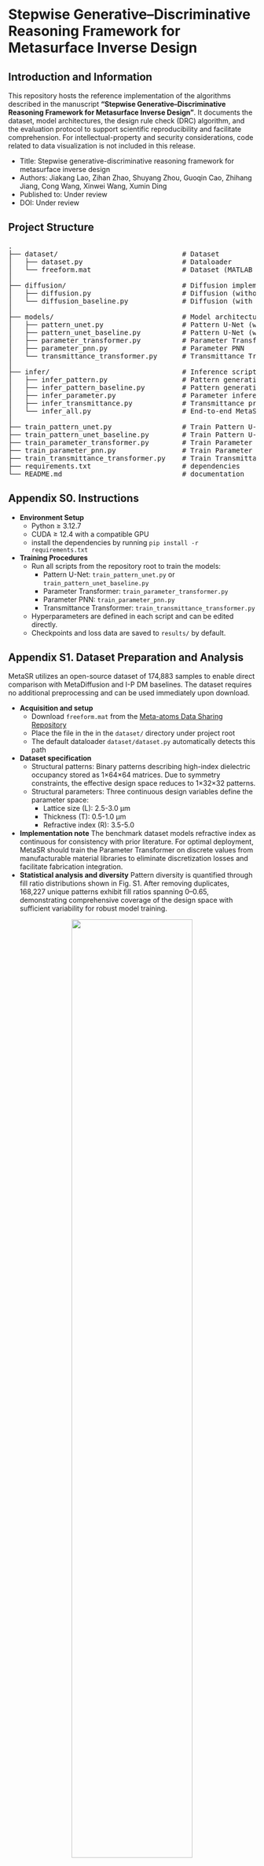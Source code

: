 # Stepwise Generative–Discriminative Reasoning Framework for Metasurface Inverse Design

## Introduction and Information

This repository hosts the reference implementation of the algorithms described in the manuscript **“Stepwise Generative–Discriminative Reasoning Framework for Metasurface Inverse Design”**. It documents the dataset, model architectures, the design rule check (DRC) algorithm, and the evaluation protocol to support scientific reproducibility and facilitate comprehension. For intellectual-property and security considerations, code related to data visualization is not included in this release.
- Title: Stepwise generative-discriminative reasoning framework for metasurface inverse design
- Authors: Jiakang Lao, Zihan Zhao, Shuyang Zhou, Guoqin Cao, Zhihang Jiang, Cong Wang, Xinwei Wang, Xumin Ding
- Published to: Under review
- DOI: Under review

## Project Structure

<pre>
.
├── dataset/                              # Dataset
│   ├── dataset.py                        # Dataloader
│   └── freeform.mat                      # Dataset (MATLAB .mat)
│
├── diffusion/                            # Diffusion implementations
│   ├── diffusion.py                      # Diffusion (without parameters)
│   └── diffusion_baseline.py             # Diffusion (with parameters)
│
├── models/                               # Model architectures
│   ├── pattern_unet.py                   # Pattern U-Net (without parameters)
│   ├── pattern_unet_baseline.py          # Pattern U-Net (with parameters)
│   ├── parameter_transformer.py          # Parameter Transformer
│   ├── parameter_pnn.py                  # Parameter PNN
│   └── transmittance_transformer.py      # Transmittance Transformer
│
├── infer/                                # Inference scripts
│   ├── infer_pattern.py                  # Pattern generation (without parameters)
│   ├── infer_pattern_baseline.py         # Pattern generation (with parameters)
│   ├── infer_parameter.py                # Parameter inference
│   ├── infer_transmittance.py            # Transmittance prediction
│   └── infer_all.py                      # End-to-end MetaSR pipeline
│
├── train_pattern_unet.py                 # Train Pattern U-Net (without parameters)
├── train_pattern_unet_baseline.py        # Train Pattern U-Net (with parameters)
├── train_parameter_transformer.py        # Train Parameter Transformer
├── train_parameter_pnn.py                # Train Parameter PNN
├── train_transmittance_transformer.py    # Train Transmittance Transformer
├── requirements.txt                      # dependencies
└── README.md                             # documentation
</pre>


## Appendix S0. Instructions

- **Environment Setup**
  - Python ≥ 3.12.7
  - CUDA ≥ 12.4 with a compatible GPU
  - install the dependencies by running `pip install -r requirements.txt`
- **Training Procedures**
  - Run all scripts from the repository root to train the models:
    - Pattern U-Net: `train_pattern_unet.py` or `train_pattern_unet_baseline.py`
    - Parameter Transformer: `train_parameter_transformer.py`
    - Parameter PNN: `train_parameter_pnn.py`
    - Transmittance Transformer: `train_transmittance_transformer.py`
  - Hyperparameters are defined in each script and can be edited directly.
  - Checkpoints and loss data are saved to `results/` by default.

## Appendix S1. Dataset Preparation and Analysis

MetaSR utilizes an open-source dataset of 174,883 samples to enable direct comparison with MetaDiffusion and I-P DM baselines. The dataset requires no additional preprocessing and can be used immediately upon download.

- **Acquisition and setup**
  - Download `freeform.mat` from the [Meta-atoms Data Sharing Repository](https://github.com/SensongAn/Meta-atoms-data-sharing)
  - Place the file in the in the `dataset/` directory under project root
  - The default dataloader `dataset/dataset.py` automatically detects this path
- **Dataset specification**
  - Structural patterns: Binary patterns describing high-index dielectric occupancy stored as 1×64×64 matrices. Due to symmetry constraints, the effective design space reduces to 1×32×32 patterns.
  - Structural parameters: Three continuous design variables define the parameter space:
     - Lattice size (L): 2.5-3.0 μm
     - Thickness (T): 0.5-1.0 μm
     - Refractive index (R): 3.5-5.0
- **Implementation note**
  The benchmark dataset models refractive index as continuous for consistency with prior literature. For optimal deployment, MetaSR should train the Parameter Transformer on discrete values from manufacturable material libraries to eliminate discretization losses and facilitate fabrication integration.
- **Statistical analysis and diversity**
  Pattern diversity is quantified through fill ratio distributions shown in Fig. S1. After removing duplicates, 168,227 unique patterns exhibit fill ratios spanning 0–0.65, demonstrating comprehensive coverage of the design space with sufficient variability for robust model training.

<div align="center">
    <img src="README/Fig S1.png" width="70%" alt="" style="display: block; margin: 0 auto;">
</div>
<p align="center">
    <strong>Fig. S1.</strong> Distribution of pattern fill ratios of dataset.
</p>

## Appendix S2. Convergence Proof of Diffusion Models

We provide a concise SDE-based argument for DDPM convergence, matching the main-text notation and connecting the practical denoising loss to a theoretical KL bound.

- **Overview**
  - The discrete forward process is the Euler–Maruyama discretization of a variance-preserving SDE with schedule $\beta(t)$, which drives any initial distribution to an isotropic Gaussian.
  - The reverse process is the time-reversed SDE. When the score $\nabla_x \log p_t(x)$ is accurately approximated, sampling the reverse SDE recovers the data distribution.
  - A KL bound via Girsanov’s theorem links generation error to the integrated score-matching error.
- **Forward SDE**  
  Let $w(t)$ be standard Brownian motion. The forward SDE is
  $$
  \mathrm{d}x \;=\; -\tfrac{1}{2}\,\beta(t)\,x\,\mathrm{d}t \;+\; \sqrt{\beta(t)}\,\mathrm{d}w(t).
  \tag{S1}
  $$
  The marginal $p_t(x)$ satisfies the Fokker–Planck equation
  $$
  \frac{\partial p_t}{\partial t}
  \;=\; \frac{\beta(t)}{2}\,\nabla\!\cdot\!\big(x\,p_t\big)
  \;+\; \frac{\beta(t)}{2}\,\Delta p_t.
  \tag{S2}
  $$
  Consequently,
  $$
  \lim_{t\to\infty} p_t(x) \;=\; \mathcal{N}(0, I),
  \tag{S3}
  $$
  establishing convergence of the forward process.
- **Reverse SDE and score connection**  
  By Anderson’s time-reversal,
  $$
  \mathrm{d}x \;=\; \Big[-\tfrac{1}{2}\,\beta(t)\,x \;-\; \beta(t)\,\nabla_x \log p_t(x)\Big]\mathrm{d}t
  \;+\; \sqrt{\beta(t)}\,\mathrm{d}\bar w(t).
  \tag{S4}
  $$
  In the DDPM parameterization, the denoiser $\epsilon_\theta(x_t,t)$ induces a score estimate
  $$
  \nabla_x \log p_t(x) \;\approx\; s_\theta(x,t) \;\simeq\; -\,\frac{\epsilon_\theta(x_t,t)}{\sqrt{1-\bar\alpha_t}},
  \tag{S5}
  $$
  where $\bar\alpha_t=\prod_{s\le t}(1-\beta_s)$ is the discrete cumulative product.
- **Convergence bound**  
  Comparing the exact reverse SDE with score $\nabla_x \log p_t(x)$ and the approximate one with $s_\theta(x,t)$, Girsanov’s theorem yields
  $$
  D_{\mathrm{KL}}\!\big(p_0 \,\|\, p_\theta\big)
  \;\le\; C \int_0^T \mathbb{E}_{p_t}\!\Big[\,
  \big\|\nabla_x \log p_t(x) - s_\theta(x,t)\big\|^2 \Big]\,\mathrm{d}t,
  \tag{S6}
  $$
  where $C$ depends on the noise schedule. Hence, as the integrated score error vanishes, the KL divergence goes to zero and $p_\theta \!\to\! p_0$.
- **Implication for the DDPM loss**  
  The standard objective
  $$
  \mathcal{L}_{\mathrm{DDPM}}
  \;=\;
  \mathbb{E}_{t,x_0,\epsilon,c}\!\Big[\,
  \big\|\epsilon_t - \epsilon_\theta(x_t,t,c)\big\|^2 \Big]
  \tag{S7}
  $$
  With sufficient capacity and convergence, often aided by conditioning $c$, $s_\theta(x,t)$ approaches the true score and sampling the reverse SDE recovers the data distribution with quantifiable error.

## Appendix S3. Pattern U-Net Variants: Architecture and Training Results

The Pattern Generation Module employs a specialized Pattern U-Net architecture optimized through variant comparison. All variants follow U-shaped encoder–decoder designs conditioned on transmittance and timestep, processing 1×32×32 pattern noise through multi-resolution stages. Architecture specifications are detailed in Fig. S2 and Table S1.

<div align="center">
    <img src="README/Fig S2.svg" width="70%" alt="" style="display: block; margin: 0 auto;">
</div>
<p align="center">
    <strong>Fig. S2.</strong> Architecture of Pattern U-Net variants.
</p>

**Table S1.** Pattern U-Net variants: architecture specifications.
| Stage         | Operation           | Input dims       | Output dims      |
| :------------ | :------------------ | :--------------- | :--------------- |
| Input         | –                   | [B, 1, 32, 32]   | [B, 1, 32, 32]   |
| Encoder1      | Convolutional Block | [B, 1, 32, 32]   | [B, 64, 32, 32]  |
| DownSampling1 | MaxPool2d           | [B, 64, 32, 32]  | [B, 64, 16, 16]  |
| Encoder2      | Convolutional Block | [B, 64, 16, 16]  | [B, 128, 16, 16] |
| DownSampling2 | MaxPool2d           | [B, 128, 16, 16] | [B, 128, 8, 8]   |
| Encoder3      | Convolutional Block | [B, 128, 8, 8]   | [B, 256, 8, 8]   |
| DownSampling3 | MaxPool2d           | [B, 256, 8, 8]   | [B, 256, 4, 4]   |
| Encoder4      | Convolutional Block | [B, 256, 4, 4]   | [B, 512, 4, 4]   |
| DownSampling4 | MaxPool2d           | [B, 512, 4, 4]   | [B, 512, 2, 2]   |
| Middle        | Convolutional Block | [B, 512, 2, 2]   | [B, 1024, 2, 2]  |
| UpSampling4   | Upsample            | [B, 1024, 2, 2]  | [B, 1024, 4, 4]  |
| Decoder4      | Convolutional Block | [B, 1536, 4, 4]  | [B, 512, 4, 4]   |
| UpSampling3   | Upsample            | [B, 512, 4, 4]   | [B, 512, 8, 8]   |
| Decoder3      | Convolutional Block | [B, 768, 8, 8]   | [B, 256, 8, 8]   |
| UpSampling2   | Upsample            | [B, 256, 8, 8]   | [B, 256, 16, 16] |
| Decoder2      | Convolutional Block | [B, 384, 16, 16] | [B, 128, 16, 16] |
| UpSampling1   | Upsample            | [B, 128, 16, 16] | [B, 128, 32, 32] |
| Decoder1      | Convolutional Block | [B, 192, 32, 32] | [B, 64, 32, 32]  |
| Output        | Convolutional Layer | [B, 64, 32, 32]  | [B, 1, 32, 32]   |

Four variants are evaluated after 200 training epochs, with performance metrics summarized in Table S2. Results include model parameters, training and validation losses, and inference speed under batch size 256.

**Table S2.** Pattern U-Net variants: performance comparison
| Item                         | Model 1 | Model 2 | Model 3 | Model 4 |
|:-----------------------------|:--------|:--------|:--------|:--------|
| Parameter input              | Yes     | No      | Yes     | No      |
| Cross-attention              | No      | No      | Yes     | Yes     |
| Model parameters             | 34,920,385 | 34,911,553 | 49,295,329 | 49,268,417 |
| Training loss                | 0.005341 | 0.005779 | 0.004782 | 0.005194 |
| Validation loss              | 0.013420 | 0.017110 | 0.005041 | 0.005335 |
| Inference speed (s/sample)   | 0.4265  | 0.4262  | 0.1397  | 0.1373  |

Cross-attention integration delivers superior performance with minimal overfitting, as evidenced by closely matched training and validation losses. Despite a 41% parameter increase, cross-attention variants achieve 3.05× faster inference, demonstrating enhanced efficiency and effectiveness in the Pattern U-Net architecture.

## Appendix S4. Design Rule Check (DRC) Algorithm

MetaSR incorporates a DRC procedure to ensure pattern manufacturability through connected-component analysis using `scipy.ndimage.label` with 8-connected neighborhoods.

- **Fabrication Constraints**
  DRC parameters align with Nanoscribe Photonic Professional GT capabilities:
  - Lateral resolution: 400 nm minimum
  - Vertical resolution: 20 nm minimum
  - structure height: 50 μm maximum
  - feature spacing: 200 nm minimum
- **Parameter Mapping**
  For 64×64-pixel unit cells with lattice constants of 2.5–3.0 μm, the pixel-to-physical ratio spans 39–47 nm per pixel, ensuring feature constraints exceed fabrication limits with safety margins.
- **DRC Implementation**
  Two primary constraints filter invalid designs before parameter inference:
  - Maximum 8 connected components per unit cell
  - Minimum feature size of 10 pixels
- **Implementation Benefits**
  The DRC suppresses isolated-pixel artifacts, promotes manufacturability, and reduces computational overhead by pre-screening designs. This approach effectively bridges computational design with micro/nanofabrication constraints within the stepwise reasoning framework.

## Appendix S5. Parameter Transformer: Architecture and Training Results

The Parameter Inference Module employs a specialized Parameter Transformer based on Transformer-Encoder architecture to map pattern-transmittance pairs to structural parameters. See Fig. S3 for the architectural overview.

<div align="center">
    <img src="README/Fig S3.svg" width="70%" alt="" style="display: block; margin: 0 auto;">
</div>
<p align="center">
    <strong>Fig. S3.</strong> Parameter Transformer’s architecture.
</p>

- **Architecture**
  - Embedding Layer: Processes 1×32×32 patterns and 2×301 transmittance spectra through separate linear projections to 1024 dimensions, concatenates to 2048 dimensions, then maps to unified 1024-dimensional tokens
  - Transformer Encoder: Processes 1024-dimensional tokens through 8-layer Transformer with 16-head attention, capturing long-range dependencies and contextual relationships within the pattern-transmittance data
  - Feedforward Network: Maps encoded features to 1×3 output vector containing inferred structural parameters L, T, and R

<div align="center">
    <img src="README/Fig S4.svg" width="60%" alt="" style="display: block; margin: 0 auto;">
</div>
<p align="center">
    <strong>Fig. S4.</strong> Training and validation loss curves of the Parameter Transformer
</p>

- **Training Results**
  After 200 epochs, the model achieved robust parameter inference with minimal overfitting, as shown in Fig. S4.
- **Loss Metrics and Reproducibility**
  - Seed 42: Training loss 0.0007855, validation loss 0.003264
  - Seed 3407: Training loss 0.0007670, validation loss 0.002662
  - To ensure reproducibility and avoid selection bias, all main-text results use seed 42, while noting marginally superior performance with seed 3407. This demonstrates architectural robustness across random initializations

## Appendix S6. Parameter PNN: Architecture and Training Results

To benchmark the Parameter Transformer, we adapt the PNN as a baseline for parameter inference. See Fig. S5 for the architectural overview.

<div align="center">
    <img src="README/Fig S5.svg" width="70%" alt="" style="display: block; margin: 0 auto;">
</div>
<p align="center">
    <strong>Fig. S5.</strong> Parameter PNN’s architecture.
</p>

- **Architecture**
  - Image Processing Network: Processes 1×32×32 patterns through three convolutional blocks with progressive downsampling to 64×4×4 features
  - Transmittance Processing Network: Transforms 2×301 transmittance spectra via MLP and transposed convolution to matching 64×4×4 features
  - Parameter Prediction Network: Processes fused 128×4×4 features through CNN layers reminiscent of AlexNet, followed by fully connected layers with dropout to produce 1×3 parameter output

<div align="center">
    <img src="README/Fig S6.svg" width="60%" alt="" style="display: block; margin: 0 auto;">
</div>
<p align="center">
    <strong>Fig. S6.</strong> Training and validation loss curves of the Parameter PNN
</p>

- **Training Results**
  After 200 epochs, the Parameter PNN shows significant overfitting with substantial training-validation loss gap, as shown in Fig. S6.
- **Performance Comparison**
  - Parameter PNN: Training loss 0.002294, validation loss 0.01651
  - Parameter Transformer: Training loss 0.0007855, validation loss 0.003264
  - The ~5-fold validation loss increase demonstrates severe overfitting tendencies and training instability, leading to unacceptable MetaSR performance degradation as detailed in subsequent analyses

## Appendix S7. Transmittance Transformer: Architecture and Training Results

Following the Parameter Transformer's success, we apply Transformer-Encoder architecture to the Transmittance Prediction Module, termed Transmittance Transformer. See Fig. S7 for the architectural overview.

<div align="center">
    <img src="README/Fig S7.svg" width="70%" alt="" style="display: block; margin: 0 auto;">
</div>
<p align="center">
    <strong>Fig. S7.</strong> Transmittance Transformer’s architecture.
</p>

- **Architecture**
  - Embedding Layer:Processes 1×32×32 patterns and 1×3 parameters through separate linear projections to 1024 dimensions, concatenates to 2048 dimensions, then maps to unified 4096-dimensional tokens
  - Transformer Encoder: 8-layer encoder with 16-head attention, identical to Parameter Transformer configuration
  - Feedforward Networks: Separate branches mapping encoded features to real and imaginary transmittance components, producing two 1×301 output vectors

<div align="center">
    <img src="README/Fig S8.svg" width="60%" alt="" style="display: block; margin: 0 auto;">
</div>
<p align="center">
    <strong>Fig. S8.</strong> Training and validation loss curves of the Transmittance Transformer
</p>

- **Training Results**
  After 200 epochs, the model achieved excellent convergence with minimal overfitting for both transmittance components, as shown in Fig. S8.
- **Loss Metrics and Reproducibility**
  - Seed 42: Training loss 0.001346 (real), 0.001350 (imaginary), validation loss 0.001321 (real), 0.001318 (imaginary)
  - Seed 3407: Training loss 0.0008290 (real), 0.0008285 (imaginary), validation loss 0.001114 (real), 0.001118 (imaginary)
  - Consistent with Parameter Transformer methodology, all main-text results use seed 42 for reproducibility, while noting improved performance with seed 3407

## Appendix S8. MetaSR’s Performance Validation

To enable comprehensive comparison with MetaDiffusion and I-P DM, we adapted MetaSR for 26-point spectral sampling while maintaining architectural integrity. Here we detail the implementation modifications required for this configuration.

- **Implementation Adaptations**
  - Dataset Preparation: Downsample 301-point transmittance to 26 points using Python indexing
  - Pattern U-Net: Reduce transmittance input dimension (2×301→2×26); optimize training with learning rate 4e-5, weight decay 4e-7, StepLR gamma 0.80
  - Parameter Transformer: Reduce transmittance input dimension (2×301→2×26); optimize with learning rate 2e-5, weight decay 2e-7, unchanged StepLR schedule
  - Transmittance Transformer: Reduce output dimension (301→26 points), embedding dimension (4096→1024); optimize with learning rate 4e-5, weight decay 2e-7, StepLR step size 8, gamma 0.85

- **Training Results**

**Table S3.** Training and validation losses for the three models.
| Model | Training Loss | Validation Loss |
| :---- | :------------ | :-------------- |
| Pattern U-Net | 0.005398 | 0.005241 |
| Parameter Transformer | 0.0006291 | 0.003960 |
| Transmittance Transformer (real) | 0.0007384 | 0.001229 |
| Transmittance Transformer (imag) | 0.0007351 | 0.001221 |

Comparing 301-point and 26-point configurations reveals model-dependent adaptation patterns: Pattern U-Net shows minimal change with slight validation improvement (0.005335→0.005241), Transmittance Transformer demonstrates consistent improvements across both components, while Parameter Transformer exhibits degraded generalization (validation loss 0.003264→0.003960), indicating sensitivity to reduced spectral resolution.

- **Performance Comparison**

<div align="center">
    <img src="README/Fig S9.svg" width="70%" alt="" style="display: block; margin: 0 auto;">
</div>
<p align="center">
    <strong>Fig. S9.</strong> Comprehensive performance evaluation of the MetaSR metasurface inverse design framework with 26 data points. (a) Distribution of MAE: kernel density estimation (KDE) curves and histograms for both best and average results, with vertical markers indicating mean values and 95th percentiles. (b) Distribution of MSE: parallel analysis with a consistent visualization scheme.
</p>

Fig. S9 reveals that MetaSR achieves marginally superior average performance at 26 points (MAE 0.02818, MSE 0.006788) compared to 301 points (MAE 0.02846, MSE 0.006970), while best-case and 95th-percentile metrics show slight degradation. This indicates that reduced input dimensionality enhances average robustness but constrains peak performance, primarily attributable to Parameter Transformer's diminished accuracy with reduced-dimensional transmittance inputs.

- **Additional Considerations**
  - Initialization Sensitivity: Changing the random seed from 42 to 3407 in 301-point configuration yields ~5% performance improvement, suggesting potential for enhanced robustness through optimized initialization strategies.
  - Inference Speed: Pattern U-Net without cross-attention matches MetaDiffusion's parameter count and baseline inference time (0.4265s vs 0.43s per sample). With attention optimizations, MetaSR achieves ~3× speedup over baseline, enabling batch processing of 1024 samples while maintaining substantial speed advantage over MetaDiffusion through high-throughput parallel processing via the Law of Large Numbers.

## Appendix S9. MetaSR’s Error Propagation Analysis

To understand how errors propagate through MetaSR's multi-stage pipeline, we systematically analyze the performance sensitivity of the Pattern Generation Module (PGM) and Parameter Inference Module (PIM) under controlled perturbations.

<div align="center">
    <img src="README/Fig S10.svg" width="70%" alt="" style="display: block; margin: 0 auto;">
</div>
<p align="center">
    <strong>Fig. S10.</strong> Comparison of original MetaSR pipeline and error propagation experimental pipeline.
</p>

- **Experimental Setup**
We implement controlled degradation through two mechanisms: (1) pattern corruption via random pixel flipping at preset ratios (0-5%) to simulate varying PGM quality, and (2) PIM degradation through additive Gaussian noise injection into Parameter Transformer outputs, scaled by model loss magnitude (0-5.0×). All other components remain unchanged to isolate individual effects.

**Table S4.** Average MAE under systematic error propagation conditions.
| Pattern (%) | 0.0×   | 0.5×    | 1.0×    | 2.0×    | 5.0×    |
|-------------|--------|---------|---------|---------|---------|
| 0.0         | 0.007012 | 0.02954 | 0.03945 | 0.05165 | 0.07227 |
| 0.5         | 0.009606 | 0.03020 | 0.03991 | 0.05232 | 0.07340 |
| 1.0         | 0.01061  | 0.03078 | 0.03970 | 0.05252 | 0.07351 |
| 2.0         | 0.01275  | 0.03114 | 0.04044 | 0.05229 | 0.07344 |
| 5.0         | 0.01989  | 0.03448 | 0.04290 | 0.05460 | 0.07498 |

- **Key Findings**
  - Pattern corruption shows moderate impact: 5% pixel corruption increases MAE by ~2.8× (0.007012→0.01989) under noise-free conditions
  - Parameter inference dominates error propagation: Increasing parameter noise from 0.0× to 5.0× degrades average MAE by ~10.3× (0.007012→0.07227)
  - Error accumulation follows additive patterns rather than multiplicative scaling, indicating bounded error magnification and inherent robustness
  - To maintain practical MAE ≤ 0.03 while achieving diverse pattern generation, PIM accuracy must exceed current Parameter Transformer baseline through enhanced priors and inference constraints
These findings suggest that while MetaSR demonstrates reasonable robustness to pattern imperfections, parameter inference accuracy remains the critical bottleneck for maintaining high-fidelity inverse design performance.

## License

MIT License

Copyright (c) 2025 Jiakang Lao, Zihan Zhao, and Shuyang Zhou

Advanced Microscopy and Instrumentation Research Center, School of Instrumentation Science and Engineering, Harbin Institute of Technology

Permission is hereby granted, free of charge, to any person obtaining a copy of this software and associated documentation files (the "Software"), to deal in the Software without restriction, including without limitation the rights to use, copy, modify, merge, publish, distribute, sublicense, and/or sell copies of the Software, and to permit persons to whom the Software is furnished to do so, subject to the following conditions:

The above copyright notice and this permission notice shall be included in all copies or substantial portions of the Software.

THE SOFTWARE IS PROVIDED "AS IS", WITHOUT WARRANTY OF ANY KIND, EXPRESS OR IMPLIED, INCLUDING BUT NOT LIMITED TO THE WARRANTIES OF MERCHANTABILITY, FITNESS FOR A PARTICULAR PURPOSE AND NONINFRINGEMENT. IN NO EVENT SHALL THE AUTHORS OR COPYRIGHT HOLDERS BE LIABLE FOR ANY CLAIM, DAMAGES OR OTHER LIABILITY, WHETHER IN AN ACTION OF CONTRACT, TORT OR OTHERWISE, ARISING FROM, OUT OF OR IN CONNECTION WITH THE SOFTWARE OR THE USE OR OTHER DEALINGS IN THE SOFTWARE.